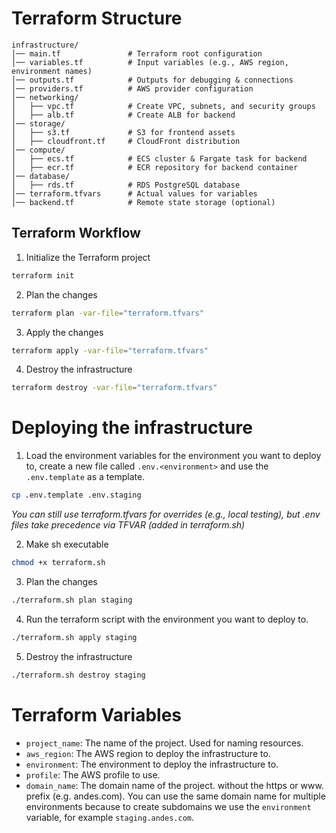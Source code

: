 # Terraform Structure

```
infrastructure/
│── main.tf               # Terraform root configuration
│── variables.tf          # Input variables (e.g., AWS region, environment names)
│── outputs.tf            # Outputs for debugging & connections
│── providers.tf          # AWS provider configuration
│── networking/
│   ├── vpc.tf            # Create VPC, subnets, and security groups
│   ├── alb.tf            # Create ALB for backend
│── storage/
│   ├── s3.tf             # S3 for frontend assets
│   ├── cloudfront.tf     # CloudFront distribution
│── compute/
│   ├── ecs.tf            # ECS cluster & Fargate task for backend
│   ├── ecr.tf            # ECR repository for backend container
│── database/
│   ├── rds.tf            # RDS PostgreSQL database
│── terraform.tfvars      # Actual values for variables
│── backend.tf            # Remote state storage (optional)

```

## Terraform Workflow

1. Initialize the Terraform project

```bash
terraform init
```

2. Plan the changes

```bash
terraform plan -var-file="terraform.tfvars"
```

3. Apply the changes

```bash
terraform apply -var-file="terraform.tfvars"
```

4. Destroy the infrastructure

```bash
terraform destroy -var-file="terraform.tfvars"
```

# Deploying the infrastructure

1. Load the environment variables for the environment you want to deploy to, create a new file called `.env.<environment>` and use the `.env.template` as a template.

```bash
cp .env.template .env.staging
```

_You can still use terraform.tfvars for overrides (e.g., local testing), but .env files take precedence via TF*VAR* (added in terraform.sh)_

2. Make sh executable

```bash
chmod +x terraform.sh
```

3. Plan the changes

```bash
./terraform.sh plan staging
```

4. Run the terraform script with the environment you want to deploy to.

```bash
./terraform.sh apply staging
```

5. Destroy the infrastructure

```bash
./terraform.sh destroy staging
```

# Terraform Variables

- `project_name`: The name of the project. Used for naming resources.
- `aws_region`: The AWS region to deploy the infrastructure to.
- `environment`: The environment to deploy the infrastructure to.
- `profile`: The AWS profile to use.
- `domain_name`: The domain name of the project. without the https or www. prefix (e.g. andes.com). You can use the same domain name for multiple environments because to create subdomains we use the `environment` variable, for example `staging.andes.com`.
